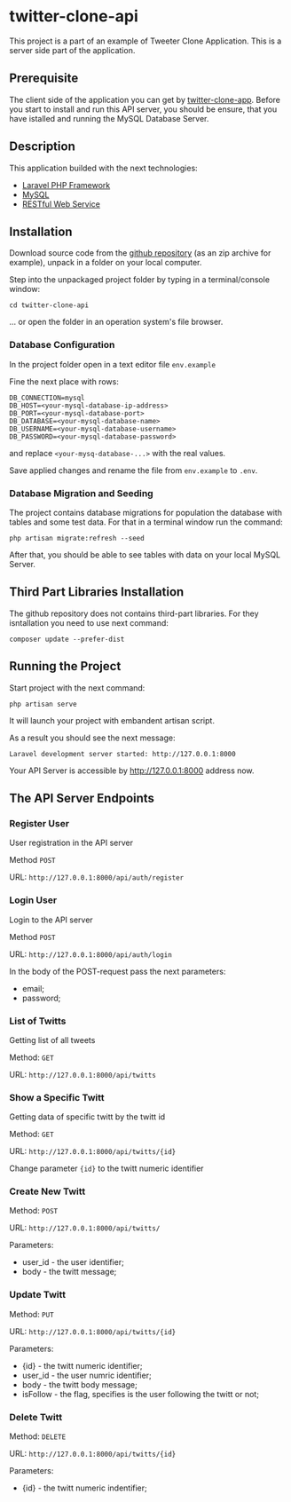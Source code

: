 # twitter-clone-api

This project is a part of an example of Tweeter Clone Application.
This is a server side part of the application.

## Prerequisite

The client side of the application you can get by [twitter-clone-app](https://github.com/vskrip/twitter-clone-app/).
Before you start to install and run this API server, you should be ensure, that you have istalled and running the MySQL Database Server.

## Description

This application builded with the next technologies:

-   [Laravel PHP Framework](https://laravel.com)
-   [MySQL](https://mysql.com)
-   [RESTful Web Service](<https://en.wikipedia.org/wiki/Representational_state_transfer#:~:text=Representational%20state%20transfer%20(REST)%20is,computer%20systems%20on%20the%20internet.>)

## Installation

Download source code from the [github repository](https://github.com/vskrip/twitter-clone-api) (as an zip archive for example), unpack in a folder on your local computer.

Step into the unpackaged project folder by typing in a terminal/console window:

`cd twitter-clone-api`

... or open the folder in an operation system's file browser.

### Database Configuration

In the project folder open in a text editor file `env.example`

Fine the next place with rows:

```
DB_CONNECTION=mysql
DB_HOST=<your-mysql-database-ip-address>
DB_PORT=<your-mysql-database-port>
DB_DATABASE=<your-mysql-database-name>
DB_USERNAME=<your-mysql-database-username>
DB_PASSWORD=<your-mysql-database-password>
```

and replace `<your-mysq-database-...>` with the real values.

Save applied changes and rename the file from `env.example` to `.env`.

### Database Migration and Seeding

The project contains database migrations for population the database with tables and some test data. For that in a terminal window run the command:

`php artisan migrate:refresh --seed`

After that, you should be able to see tables with data on your local MySQL Server.

## Third Part Libraries Installation

The github repository does not contains third-part libraries. For they isntallation you need to use next command:

`composer update --prefer-dist`

## Running the Project

Start project with the next command:

`php artisan serve`

It will launch your project with embandent artisan script.

As a result you should see the next message:

`Laravel development server started: http://127.0.0.1:8000`

Your API Server is accessible by http://127.0.0.1:8000 address now.

## The API Server Endpoints

### Register User

User registration in the API server

Method `POST`

URL: `http://127.0.0.1:8000/api/auth/register`

### Login User

Login to the API server

Method `POST`

URL: `http://127.0.0.1:8000/api/auth/login`

In the body of the POST-request pass the next parameters:

-   email;
-   password;

### List of Twitts

Getting list of all tweets

Method: `GET`

URL: `http://127.0.0.1:8000/api/twitts`

### Show a Specific Twitt

Getting data of specific twitt by the twitt id

Method: `GET`

URL: `http://127.0.0.1:8000/api/twitts/{id}`

Change parameter `{id}` to the twitt numeric identifier

### Create New Twitt

Method: `POST`

URL: `http://127.0.0.1:8000/api/twitts/`

Parameters:

-   user_id - the user identifier;
-   body - the twitt message;

### Update Twitt

Method: `PUT`

URL: `http://127.0.0.1:8000/api/twitts/{id}`

Parameters:

-   {id} - the twitt numeric identifier;
-   user_id - the user numric identifier;
-   body - the twitt body message;
-   isFollow - the flag, specifies is the user following the twitt or not;

### Delete Twitt

Method: `DELETE`

URL: `http://127.0.0.1:8000/api/twitts/{id}`

Parameters:

-   {id} - the twitt numeric indentifier;
